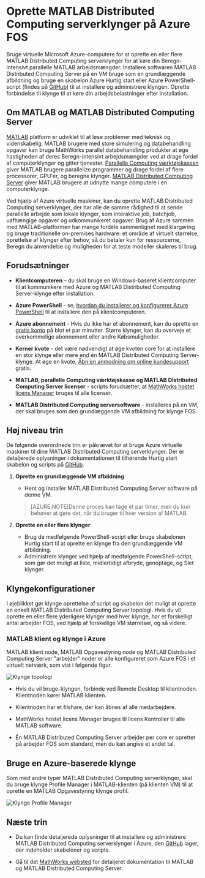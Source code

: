 <properties
   pageTitle="MATLAB klynger på virtuelle maskiner | Microsoft Azure"
   description="Brug virtuelle Microsoft Azure-computere til at oprette MATLAB Distributed Computing-serverklynger for at køre din Beregn-intensivt parallelle MATLAB arbejdsmængder"
   services="virtual-machines-windows"
   documentationCenter=""
   authors="mscurrell"
   manager="timlt"
   editor=""/>

<tags
   ms.service="virtual-machines-windows"
   ms.devlang="na"
   ms.topic="article"
   ms.tgt_pltfrm="Windows"
   ms.workload="infrastructure-services"
   ms.date="05/09/2016"
   ms.author="markscu"/>

# <a name="create-matlab-distributed-computing-server-clusters-on-azure-vms"></a>Oprette MATLAB Distributed Computing serverklynger på Azure FOS 

Bruge virtuelle Microsoft Azure-computere for at oprette en eller flere MATLAB Distributed Computing serverklynger for at køre din Beregn-intensivt parallelle MATLAB arbejdsmængder. Installere softwaren MATLAB Distributed Computing Server på en VM bruge som en grundlæggende afbildning og bruge en skabelon Azure Hurtig start eller Azure PowerShell-script (findes på [GitHub](https://github.com/Azure/azure-quickstart-templates/tree/master/matlab-cluster)) til at installere og administrere klyngen. Oprette forbindelse til klynge til at køre din arbejdsbelastninger efter installation. 

## <a name="about-matlab-and-matlab-distributed-computing-server"></a>Om MATLAB og MATLAB Distributed Computing Server 

[MATLAB](http://www.mathworks.com/products/matlab/) platform er udviklet til at løse problemer med teknisk og videnskabelig. MATLAB brugere med store simulering og databehandling opgaver kan bruge MathWorks parallel databehandling produkter at øge hastigheden af deres Beregn-intensivt arbejdsmængder ved at drage fordel af computerklynger og gitter tjenester. [Parallelle Computing værktøjskassen](http://www.mathworks.com/products/parallel-computing/) giver MATLAB brugere parallelize programmer og drage fordel af flere processorer, GPU'er, og beregne klynger. [MATLAB Distributed Computing Server](http://www.mathworks.com/products/distriben/) giver MATLAB brugere at udnytte mange computere i en computerklynge. 


Ved hjælp af Azure virtuelle maskiner, kan du oprette MATLAB Distributed Computing serverklynger, der har alle de samme rådighed til at sende parallelle arbejde som lokale klynger, som interaktive job, batchjob, uafhængige opgaver og udkommunikeret opgaver. Brug af Azure sammen med MATLAB-platformen har mange fordele sammenlignet med klargøring og bruge traditionelle on-premises hardware: et område af virtuelt størrelse, oprettelse af klynger efter behov, så du betaler kun for ressourcerne, Beregn du anvendelse og muligheden for at teste modeller skaleres til brug.  

## <a name="prerequisites"></a>Forudsætninger

* **Klientcomputeren** – du skal bruge en Windows-baseret klientcomputer til at kommunikere med Azure og MATLAB Distributed Computing Server-klynge efter installation. 

* **Azure PowerShell** - se, [hvordan du installerer og konfigurerer Azure PowerShell](../powershell-install-configure.md) til at installere den på klientcomputeren. 

* **Azure abonnement** - Hvis du ikke har et abonnement, kan du oprette en [gratis konto](https://azure.microsoft.com/free/) på blot et par minutter. Større klynger, kan du overveje et overkommelige abonnement eller andre Købsmuligheder. 

* **Kerner kvote** - det være nødvendigt at øge kvoten core for at installere en stor klynge eller mere end én MATLAB Distributed Computing Server-klynge. At øge en kvote, [Åbn en anmodning om online kundesupport](https://azure.microsoft.com/blog/2014/06/04/azure-limits-quotas-increase-requests/) gratis. 

* **MATLAB, parallelle Computing værktøjskasse og MATLAB Distributed Computing Server licenser** - scripts forudsætter, at [MathWorks hostet licens Manager](http://www.mathworks.com/products/parallel-computing/mathworks-hosted-license-manager/) bruges til alle licenser.  

* **MATLAB Distributed Computing serversoftware** - installeres på en VM, der skal bruges som den grundlæggende VM afbildning for klynge FOS. 


## <a name="high-level-steps"></a>Høj niveau trin

De følgende overordnede trin er påkrævet for at bruge Azure virtuelle maskiner til dine MATLAB Distributed Computing serverklynger. Der er detaljerede oplysninger i dokumentationen til tilhørende Hurtig start skabelon og scripts på [GitHub](https://github.com/Azure/azure-quickstart-templates/tree/master/matlab-cluster).

1. **Oprette en grundlæggende VM afbildning**  
    * Hent og Installer MATLAB Distributed Computing Server software på denne VM. 

    >[AZURE.NOTE]Denne proces kan tage et par timer, men du kun behøver at gøre det, når du bruger til hver version af MATLAB.   
    
2. **Oprette en eller flere klynger**  
    * Brug de medfølgende PowerShell-script eller bruge skabelonen Hurtig start til at oprette en klynge fra den grundlæggende VM afbildning.   
    * Administrere klynger ved hjælp af medfølgende PowerShell-script, som gør det muligt at liste, midlertidigt afbryde, genoptage, og Slet klynger. 
 
## <a name="cluster-configurations"></a>Klyngekonfigurationer 

I øjeblikket gør klynge oprettelse af script og skabelon det muligt at oprette en enkelt MATLAB Distributed Computing Server topologi. Hvis du vil oprette en eller flere yderligere klynger med hver klynge, har et forskelligt antal arbejder FOS, ved hjælp af forskellige VM størrelser, og så videre. 

### <a name="matlab-client-and-cluster-in-azure"></a>MATLAB klient og klynge i Azure 

MATLAB klient node, MATLAB Opgavestyring node og MATLAB Distributed Computing Server "arbejder" noder er alle konfigureret som Azure FOS i et virtuelt netværk, som vist i følgende figur. 

![Klynge topologi](./media/virtual-machines-windows-matlab-mdcs-cluster/mdcs_cluster.png)

* Hvis du vil bruge-klyngen, forbinde ved Remote Desktop til klientnoden. Klientnoden kører MATLAB klienten. 

* Klientnoden har et filshare, der kan åbnes af alle medarbejdere.

* MathWorks hostet licens Manager bruges til licens Kontroller til alle MATLAB software. 

* Én MATLAB Distributed Computing Server arbejder per core er oprettet på arbejder FOS som standard, men du kan angive et andet tal. 


## <a name="use-an-azure-based-cluster"></a>Bruge en Azure-baserede klynge 

Som med andre typer MATLAB Distributed Computing serverklynger, skal du bruge klynge Profile Manager i MATLAB-klienten (på klienten VM) til at oprette en MATLAB Opgavestyring klynge profil.

![Klynge Profile Manager](./media/virtual-machines-windows-matlab-mdcs-cluster/cluster_profile_manager.png)

## <a name="next-steps"></a>Næste trin

* Du kan finde detaljerede oplysninger til at installere og administrere MATLAB Distributed Computing serverklynger i Azure, den [GitHub](https://github.com/Azure/azure-quickstart-templates/tree/master/matlab-cluster) lager, der indeholder skabeloner og scripts. 

* Gå til det [MathWorks websted](http://www.mathworks.com/) for detaljeret dokumentation til MATLAB og MATLAB Distributed Computing Server.
